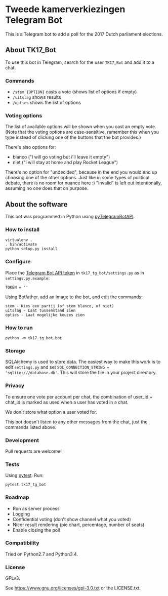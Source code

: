 # Tweede kamerverkiezingen Telegram Bot

This is a Telegram bot to add a poll for the 2017 Dutch parliament elections.


## About TK17_Bot

To use this bot in Telegram, search for the user `TK17_Bot` and add it to a chat.


###  Commands

- `/stem {OPTION}` casts a vote (shows list of options if empty)
- `/uitslag` shows results
- `/opties` shows the list of options


### Voting options

The list of available options will be shown when you cast an empty vote.
(Note that the voting options are case-sensitive, remember this when you type
instead of clicking one of the buttons that the bot provides.)

There's also options for:
- blanco ("I will go voting but i'll leave it empty")
- niet ("I will stay at home and play Rocket League")

There's no option for "undecided", because in the end you would end up choosing
one of the other options.
Just like in some types of political debate, there is no room for nuance here :)
"Invalid" is left out intentionally, assuming no one does that on purpose.


## About the software

This bot was programmed in Python using
[pyTelegramBotAPI](https://github.com/eternnoir/pyTelegramBotAPI#).


### How to install

```
virtualenv .
. bin/activate
python setup.py install
```


### Configure

Place the [Telegram Bot API token](https://core.telegram.org/bots)
in `tk17_tg_bot/settings.py` as in `settings.py.example`:

`TOKEN = ''`

Using Botfather, add an image to the bot, and edit the commands:

```
stem - Kies een partij (of stem blanco, of niet)
uitslag - Laat tussenstand zien
opties - Laat mogelijke keuzes zien
```

### How to run

`python -m tk17_tg_bot.bot`


### Storage

SQLAlchemy is used to store data. The easiest way to make this work is to edit
`settings.py` and set `SQL_CONNECTION_STRING = 'sqlite:///database.db'`.
This will store the file in your project directory.


### Privacy

To ensure one vote per account per chat, the combination of user_id + chat_id
is marked as used when a user has voted in a chat.

We don't store what option a user voted for.

This bot doesn't listen to any other messages from the chat, just the commands
listed above.


### Development

Pull requests are welcome!


### Tests

Using [pytest](http://doc.pytest.org/en/latest/). Run:

`pytest tk17_tg_bot`


### Roadmap

- Run as server process
- Logging
- Confidential voting (don't show channel what you voted)
- Nicer result rendering (pie chart, percentage, number of seats)
- Enable closing the poll


### Compatibility

Tried on Python2.7 and Python3.4.


### License

GPLv3.

See https://www.gnu.org/licenses/gpl-3.0.txt or the LICENSE.txt.
